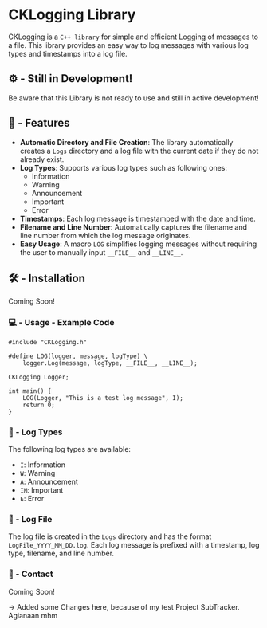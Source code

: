 # CKLogging Library

CKLogging is a `C++ library` for simple and efficient Logging of messages to a file. This library provides an easy way to log messages with various log types and timestamps into a log file.

## ⚙️ - Still in Development!
Be aware that this Library is not ready to use and still in active development!

## 🔧 - Features

- **Automatic Directory and File Creation**: The library automatically creates a `Logs` directory and a log file with the current date if they do not already exist.
- **Log Types**: Supports various log types such as following ones:
   * Information
   * Warning
   * Announcement
   * Important
   * Error
- **Timestamps**: Each log message is timestamped with the date and time.
- **Filename and Line Number**: Automatically captures the filename and line number from which the log message originates.
- **Easy Usage**: A macro `LOG` simplifies logging messages without requiring the user to manually input `__FILE__` and `__LINE__`.

## 🛠️ - Installation

Coming Soon!

### 💻 - Usage - Example Code
```
#include "CKLogging.h"

#define LOG(logger, message, logType) \
    logger.Log(message, logType, __FILE__, __LINE__);

CKLogging Logger;

int main() {
    LOG(Logger, "This is a test log message", I);
    return 0;
}
```

### 📝 - Log Types

The following log types are available:
- `I`: Information
- `W`: Warning
- `A`: Announcement
- `IM`: Important
- `E`: Error

### 📄 - Log File

The log file is created in the `Logs` directory and has the format `LogFile_YYYY_MM_DD.log`. Each log message is prefixed with a timestamp, log type, filename, and line number.

### 📧 - Contact
Coming Soon!


-> Added some Changes here, because of my test Project SubTracker.   
Agianaan
mhm
